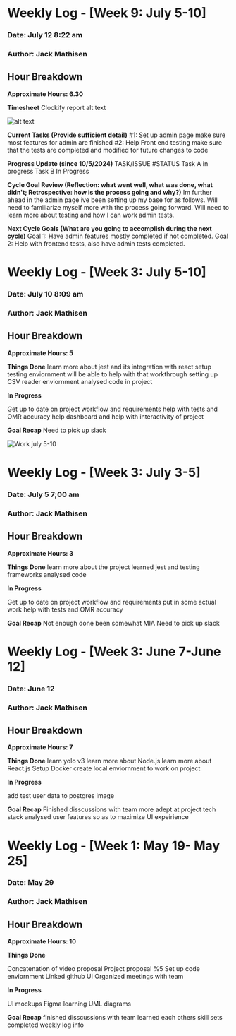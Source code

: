 # Weekly Log - [Week 9: July 5-10]

### Date: July 12 8:22 am
### Author: Jack Mathisen


## Hour Breakdown

**Approximate Hours: 6.30**

**Timesheet** 
Clockify report alt text

![alt text](<July 10 - 12-1.PNG>)


**Current Tasks (Provide sufficient detail)**
#1: Set up admin page make sure most features for admin are finished
#2: Help Front end testing make sure that the tests are completed and modified for future changes to code

**Progress Update (since 10/5/2024)**
TASK/ISSUE #STATUS
Task A	in progress
Task B	In Progress

**Cycle Goal Review (Reflection: what went well, what was done, what didn't; Retrospective: how is the process going and why?)**
Im further ahead in the admin page ive been setting up my base for as follows. Will need to familiarize myself more with the process going forward. Will need to learn more about testing and how I can work admin tests. 

**Next Cycle Goals (What are you going to accomplish during the next cycle)**
Goal 1: Have admin features mostly completed if not completed. 
Goal 2: Help with frontend tests, also have admin tests completed. 
 

# Weekly Log - [Week 3: July 5-10]

### Date: July 10 8:09 am
### Author: Jack Mathisen


## Hour Breakdown

**Approximate Hours: 5**

**Things Done**
learn more about jest and its integration with react
setup testing enviornment will be able to help with that 
workthrough setting up CSV reader enviornment 
analysed code in project

**In Progress**

Get up to date on project workflow and requirements
help with tests and OMR accuracy 
help dashboard and help with interactivity of project

**Goal Recap**
Need to pick up slack

![Work july 5-10](<July 5-10.jpeg>)



# Weekly Log - [Week 3: July 3-5]

### Date: July 5 7;00 am
### Author: Jack Mathisen


## Hour Breakdown

**Approximate Hours: 3**

**Things Done**
learn more about the project
learned jest and testing frameworks 
analysed code 

**In Progress**

Get up to date on project workflow and requirements
put in some actual work 
help with tests and OMR accuracy 

**Goal Recap**
Not enough done been somewhat MIA 
Need to pick up slack





# Weekly Log - [Week 3: June 7-June 12]


### Date: June 12
### Author: Jack Mathisen


## Hour Breakdown

**Approximate Hours: 7**

**Things Done**
learn yolo v3 
learn more about Node.js
learn more about React.js
Setup Docker 
create local enviornment to work on project 

**In Progress**

add test user data to postgres image

**Goal Recap**
Finished disscussions with team
more adept at project tech stack
analysed user features so as to maximize UI expeirience

# Weekly Log - [Week 1: May 19- May 25] 

### Date: May 29
### Author: Jack Mathisen


## Hour Breakdown

**Approximate Hours: 10**

**Things Done**

Concatenation of video proposal
Project proposal %5
Set up code enviornment
Linked github UI
Organized meetings with team

**In Progress**

UI mockups 
Figma learning
UML diagrams

**Goal Recap**
finished disscussions with team
learned each others skill sets
completed weekly log info
